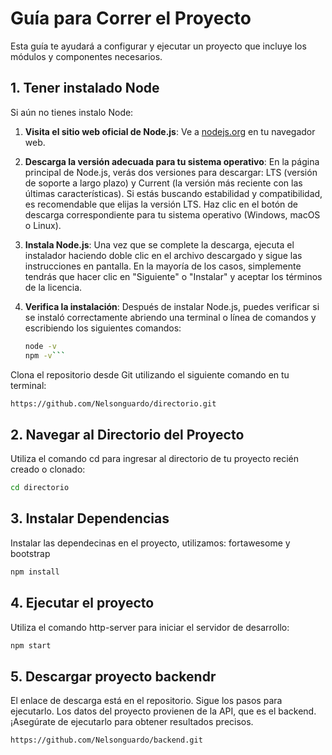 # Guía para Correr el Proyecto

Esta guía te ayudará a configurar y ejecutar un proyecto que incluye los módulos y componentes necesarios.

## 1. Tener instalado Node 

Si aún no tienes instalo Node:

1. **Visita el sitio web oficial de Node.js**: Ve a [nodejs.org](https://nodejs.org) en tu navegador web.

2. **Descarga la versión adecuada para tu sistema operativo**: En la página principal de Node.js, verás dos versiones para descargar: LTS (versión de soporte a largo plazo) y Current (la versión más reciente con las últimas características). Si estás buscando estabilidad y compatibilidad, es recomendable que elijas la versión LTS. Haz clic en el botón de descarga correspondiente para tu sistema operativo (Windows, macOS o Linux).

3. **Instala Node.js**: Una vez que se complete la descarga, ejecuta el instalador haciendo doble clic en el archivo descargado y sigue las instrucciones en pantalla. En la mayoría de los casos, simplemente tendrás que hacer clic en "Siguiente" o "Instalar" y aceptar los términos de la licencia.

4. **Verifica la instalación**: Después de instalar Node.js, puedes verificar si se instaló correctamente abriendo una terminal o línea de comandos y escribiendo los siguientes comandos:
   
   ```bash
   node -v
   npm -v```

  Clona el repositorio desde Git utilizando el siguiente comando en tu terminal:

   ```bash
   https://github.com/Nelsonguardo/directorio.git
 ```
## 2. Navegar al Directorio del Proyecto

Utiliza el comando cd para ingresar al directorio de tu proyecto recién creado o clonado:

```bash
cd directorio
```

## 3. Instalar Dependencias

Instalar las dependecinas en el proyecto, utilizamos: fortawesome y bootstrap

```bash
npm install 

```


## 4. Ejecutar el proyecto

Utiliza el comando http-server para iniciar el servidor de desarrollo:

```bash
npm start   
```

## 5. Descargar proyecto backendr

El enlace de descarga está en el repositorio. Sigue los pasos para ejecutarlo. Los datos del proyecto provienen de la API, que es el backend. ¡Asegúrate de ejecutarlo para obtener resultados precisos.

```bash
https://github.com/Nelsonguardo/backend.git
```

